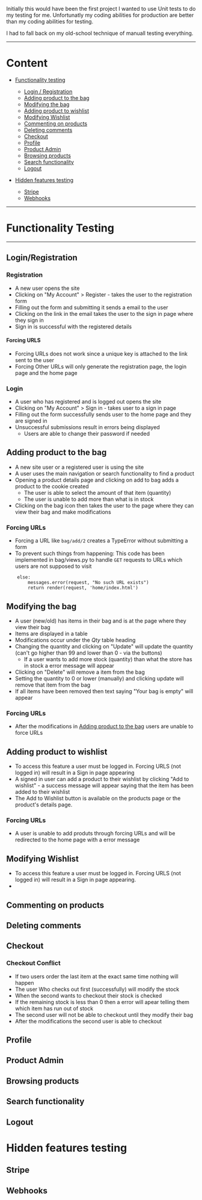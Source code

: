 Initially this would have been the first project I wanted to use Unit tests to do my testing for me.
Unfortunatly my coding abilities for production are better than my coding abilities for testing.

I had to fall back on my old-school technique of manuall testing everything. 

---  
# Content
- [Functionality testing](#Functionality-Testing)
    - [Login / Registration](#Login/Registration)
    - [Adding product to the bag](#Adding-product-to-the-bag)
    - [Modifying the bag](#Modifying-the-bag)
    - [Adding product to wishlist](#Adding-product-to-wishlist)
    - [Modifying Wishlist](#Modifying-Wishlist)
    - [Commenting on products](#Commenting-on-products)
    - [Deleting comments](#Deleting-comments)
    - [Checkout](#Checkout)
    - [Profile](#Profile)
    - [Product Admin](#Product-Admin)
    - [Browsing products](#Browsing-products)
    - [Search functionality](#Search-functionality)
    - [Logout](#Logout)

- [Hidden features testing](#Hidden-features-testing)
    - [Stripe](#Stripe)
    - [Webhooks](#Webhooks)
--- 
# Functionality Testing 
---
## Login/Registration
### Registration
- A new user opens the site
- Clicking on "My Account" > Register - takes the user to the registration form
- Filling out the form and submitting it sends a email to the user
- Clicking on the link in the email takes the user to the sign in page where they sign in
- Sign in is successful with the registered details

#### Forcing URLS
- Forcing URLs does not work since a unique key is attached to the link sent to the user
- Forcing Other URLs will only generate the registration page, the login page and the home page

### Login
- A user who has registered and is logged out opens the site
- Clicking on "My Account" > Sign in - takes user to a sign in page
- Filling out the form successfully sends user to the home page and they are signed in
- Unsuccessful submissions result in errors being displayed
    - Users are able to change their password if needed

## Adding product to the bag
- A new site user or a registered user is using the site
- A user uses the main navigation or search functionality to find a product
- Opening a product details page and clicking on add to bag adds a product to the cookie created
    - The user is able to select the amount of that item (quantity)
    - The user is unable to add more than what is in stock
- Clicking on the bag icon then takes the user to the page where they can view their bag and make modifications


### Forcing URLs
- Forcing a URL like `bag/add/2` creates a TypeError without submitting a form
- To prevent such things from happening: This code has been implemented in bag/views.py to handle `GET` requests to URLs which users are not supposed to visit
```
    else:
        messages.error(request, "No such URL exists")
        return render(request, 'home/index.html')
```
## Modifying the bag
- A user (new/old) has items in their bag and is at the page where they view their bag
- Items are displayed in a table
- Modifications occur under the *Qty* table heading
- Changing the quantity and clicking on "Update" will update the quantity (can't go higher than 99 and lower than 0 - via the buttons)
    - If a user wants to add more stock (quantity) than what the store has in stock a error message will appear
- Clicking on "Delete" will remove a item from the bag
- Setting the quantity to 0 or lower (manually) and clicking update will remove that item from the bag
- If all items have been removed then text saying "Your bag is empty" will appear

### Forcing URLs
- After the modifications in [Adding product to the bag](#Adding-product-to-the-bag) users are unable to force URLs

## Adding product to wishlist
- To access this feature a user must be logged in. Forcing URLS (not logged in) will result in a Sign in page appearing
- A signed in user can add a product to their wishlist by clicking "Add to wishlist" - a success message will appear saying that the item has been added to their wishlist
- The Add to Wishlist button is available on the products page or the product's details page. 

### Forcing URLs
- A user is unable to add produts through forcing URLs and will be redirected to the home page with a error message

## Modifying Wishlist
- To access this feature a user must be logged in. Forcing URLS (not logged in) will result in a Sign in page appearing.
- 
## Commenting on products
## Deleting comments
## Checkout
### Checkout Conflict
- If two users order the last item at the exact same time nothing will happen
- The user Who checks out first (successfully) will modify the stock 
- When the second wants to checkout their stock is checked
- If the remaining stock is less than 0 then a error will apear telling them which item has run out of stock
- The second user will not be able to checkout until they modify their bag
- After the modifications the second user is able to checkout
## Profile
## Product Admin
## Browsing products
## Search functionality
## Logout
# Hidden features testing
## Stripe
## Webhooks
